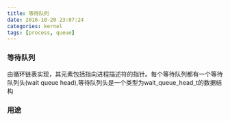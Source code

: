 ```yaml
---
title: 等待队列
date: 2016-10-20 23:07:24
categories: kernel
tags: [process, queue]
---
```


### 等待队列

由循环链表实现，其元素包括指向进程描述符的指针。每个等待队列都有一个等待队列头(wait queue head),等待队列头是一个类型为wait_queue_head_t的数据结构

### 用途


